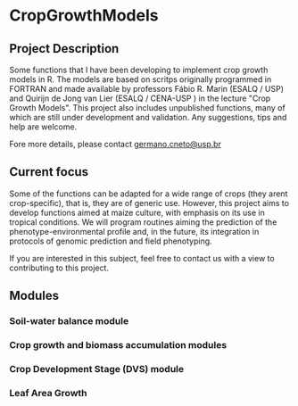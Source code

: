 # CropGrowthModels

## Project Description
Some functions that I have been developing to implement crop growth models in R. The models are based on scritps originally programmed in FORTRAN and made available by professors Fábio R. Marin (ESALQ / USP) and Quirijn de Jong van Lier (ESALQ / CENA-USP ) in the lecture "Crop Growth Models". This project also includes unpublished functions, many of which are still under development and validation. Any suggestions, tips and help are welcome.

Fore more details, please contact <germano.cneto@usp.br>

## Current focus

Some of the functions can be adapted for a wide range of crops (they arent crop-specific), that is, they are of generic use. However, this project aims to develop functions aimed at maize culture, with emphasis on its use in tropical conditions. We will program routines aiming the prediction of the phenotype-environmental profile and, in the future, its integration in protocols of genomic prediction and field phenotyping.

If you are interested in this subject, feel free to contact us with a view to contributing to this project.

## Modules

### Soil-water balance module

### Crop growth and biomass accumulation modules

### Crop Development Stage (DVS) module

### Leaf Area Growth 
